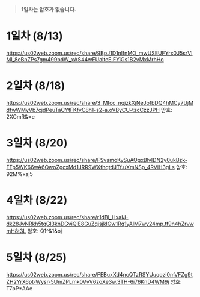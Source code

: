 > **1일차는 암호가 없습니다.**

# 1일차 (8/13)
https://us02web.zoom.us/rec/share/9BpJ1D1nlfnMO_mwUSEUFYrx0J5srVIMl_8eBnZPs7gm499bdW_xAS44wFUalteE.FYiGs1B2vMxMrhHo

# 2일차 (8/18)
https://us02web.zoom.us/rec/share/3_Mfcc_nqjzkXjNeJofbDQ4hMCy7UjMdfwWMyVb7cjdPeuTaCYtFKfyC8h1-s2-a.oVByCU-tzcCzzJPH 
암호: 2XCmR&=e

# 3일차 (8/20)
https://us02web.zoom.us/rec/share/FSvamoKySuAOgxBlvIDN2y0ukBzk-FFp5WK66wA6OwoZgcxMd1JRR9WXfhqtdJTf.uXmNSp_4RVlH3gLs 
암호: 92M%xaj5

# 4일차 (8/22)
https://us02web.zoom.us/rec/share/r1dBi_HxaIJ-dk28JvNRkh5tqGl3knDGviQlE8GuZqjsjkIGw1Rq1yAlM7wy24mp.tf9n4hZrvwmH8t3L 
암호: Q1^&1&oj

# 5일차 (8/25)
https://us02web.zoom.us/rec/share/FEBuxXd4ncQTzRSYUuqozi0mVFZg9tZH2YrX6pt-Wysr-5UmZPLmk0VvV6zoXe3w.3TH-6i76KnD4WM9j 
암호: T7bP*AAe
